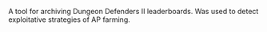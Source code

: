 A tool for archiving Dungeon Defenders II leaderboards.
Was used to detect exploitative strategies of AP farming.
